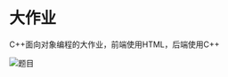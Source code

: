 # 大作业

C++面向对象编程的大作业，前端使用HTML，后端使用C++


![题目](https://github.com/KanaMeisa/Dazuoye/blob/main/public/%E9%A2%98%E7%9B%AE.jpg)
